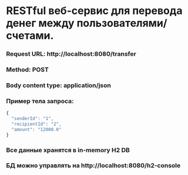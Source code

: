 # RESTful веб-сервис для перевода денег между пользователями/счетами.

### Request URL: http://localhost:8080/transfer
### Method: POST 
### Body content type: application/json

### Пример тела запроса:

```javascript
{
  "senderId": "1",
  "recipientId": "2",
  "amount": "12000.0"
}
```

### Все данные хранятся в in-memory H2 DB
### БД можно управлять на http://localhost:8080/h2-console

